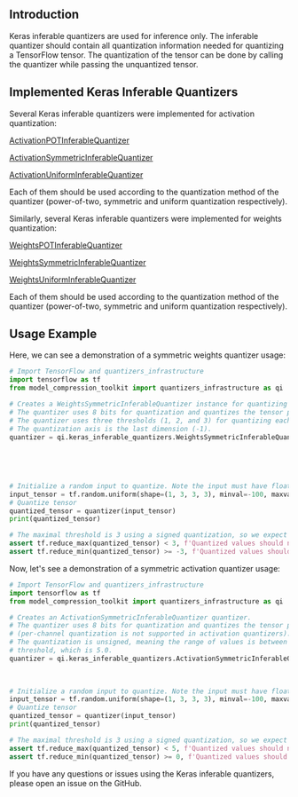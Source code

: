 ## Introduction

Keras inferable quantizers are used for inference only. The inferable quantizer should contain all quantization information needed for quantizing a TensorFlow tensor.
The quantization of the tensor can be done by calling the quantizer while passing the unquantized tensor.

## Implemented Keras Inferable Quantizers

Several Keras inferable quantizers were implemented for activation quantization:

[ActivationPOTInferableQuantizer](activation_inferable_quantizers/activation_pot_inferable_quantizer.py)

[ActivationSymmetricInferableQuantizer](activation_inferable_quantizers/activation_symmetric_inferable_quantizer.py)

[ActivationUniformInferableQuantizer](activation_inferable_quantizers/activation_uniform_inferable_quantizer.py)

Each of them should be used according to the quantization method of the quantizer (power-of-two, symmetric and uniform quantization respectively).

Similarly, several Keras inferable quantizers were implemented for weights quantization:

[WeightsPOTInferableQuantizer](weights_inferable_quantizers/weights_pot_inferable_quantizer.py)

[WeightsSymmetricInferableQuantizer](weights_inferable_quantizers/weights_symmetric_inferable_quantizer.py)

[WeightsUniformInferableQuantizer](weights_inferable_quantizers/weights_uniform_inferable_quantizer.py)

Each of them should be used according to the quantization method of the quantizer (power-of-two, symmetric and uniform quantization respectively).

## Usage Example

Here, we can see a demonstration of a symmetric weights quantizer usage:

```python
# Import TensorFlow and quantizers_infrastructure
import tensorflow as tf
from model_compression_toolkit import quantizers_infrastructure as qi

# Creates a WeightsSymmetricInferableQuantizer instance for quantizing a tensor with four dimensions.
# The quantizer uses 8 bits for quantization and quantizes the tensor per channel.
# The quantizer uses three thresholds (1, 2, and 3) for quantizing each of the three output channels.
# The quantization axis is the last dimension (-1).
quantizer = qi.keras_inferable_quantizers.WeightsSymmetricInferableQuantizer(num_bits=8,
                                                                             threshold=[2.0, 3.0, 1.0],
                                                                             per_channel=True,
                                                                             channel_axis=-1,
                                                                             input_rank=4)

# Initialize a random input to quantize. Note the input must have float data type.
input_tensor = tf.random.uniform(shape=(1, 3, 3, 3), minval=-100, maxval=100, dtype=tf.float32)
# Quantize tensor
quantized_tensor = quantizer(input_tensor)
print(quantized_tensor)

# The maximal threshold is 3 using a signed quantization, so we expect all values to be in this range
assert tf.reduce_max(quantized_tensor) < 3, f'Quantized values should not contain values greater than maximal threshold'
assert tf.reduce_min(quantized_tensor) >= -3, f'Quantized values should not contain values lower than minimal threshold'

```

Now, let's see a demonstration of a symmetric activation quantizer usage:

```python
# Import TensorFlow and quantizers_infrastructure
import tensorflow as tf
from model_compression_toolkit import quantizers_infrastructure as qi

# Creates an ActivationSymmetricInferableQuantizer quantizer.
# The quantizer uses 8 bits for quantization and quantizes the tensor per-tensor 
# (per-channel quantization is not supported in activation quantizers). 
# The quantization is unsigned, meaning the range of values is between 0 and the
# threshold, which is 5.0.
quantizer = qi.keras_inferable_quantizers.ActivationSymmetricInferableQuantizer(num_bits=8,
                                                                                threshold=[5.0],
                                                                                signed=False)

# Initialize a random input to quantize. Note the input must have float data type.
input_tensor = tf.random.uniform(shape=(1, 3, 3, 3), minval=-100, maxval=100, dtype=tf.float32)
# Quantize tensor
quantized_tensor = quantizer(input_tensor)
print(quantized_tensor)

# The maximal threshold is 3 using a signed quantization, so we expect all values to be in this range
assert tf.reduce_max(quantized_tensor) < 5, f'Quantized values should not contain values greater than maximal threshold'
assert tf.reduce_min(quantized_tensor) >= 0, f'Quantized values should not contain values lower than minimal threshold'

```


If you have any questions or issues using the Keras inferable quantizers, please open an issue on the GitHub.
